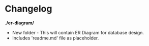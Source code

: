# Changelog

**./er-diagram/**
* New folder - This will contain ER Diagram for database design.
* Includes 'readme.md' file as placeholder.